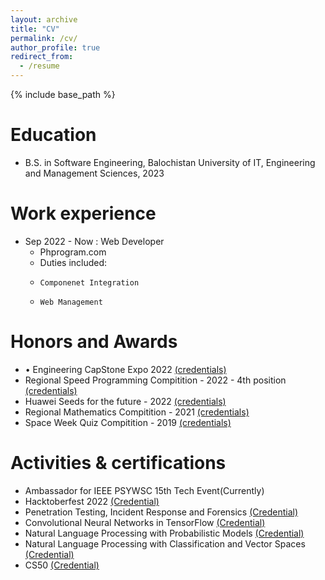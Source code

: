 ```yaml
---
layout: archive
title: "CV"
permalink: /cv/
author_profile: true
redirect_from:
  - /resume
---
```


{% include base_path %}

Education
======
* B.S. in Software Engineering, Balochistan University of IT, Engineering and Management Sciences, 2023

Work experience
======
* Sep 2022 - Now : Web Developer
  * Phprogram.com
  * Duties included: 
  *     Componenet Integration
  *     Web Management

  
Honors and Awards
======
* •	Engineering CapStone Expo 2022 <a href="/images/CPSTN.jpeg">(credentials)</a>
* Regional Speed Programming Compitition - 2022 - 4th position <a href="/images/SPC.jpeg">(credentials)</a>
* Huawei Seeds for the future - 2022 <a href="/images/HSF.jpeg">(credentials)</a>
* Regional Mathematics Compitition - 2021 <a href="/images/Math.jpeg">(credentials)</a>
* Space Week Quiz Compitition - 2019 <a href="/images/SPX.jpeg">(credentials)</a>

  
Activities & certifications
======
* Ambassador for IEEE PSYWSC 15th Tech Event(Currently)
* Hacktoberfest 2022 <a href="https://dev.to/engrowaisali">(Credential)</a>
* Penetration Testing, Incident Response and Forensics <a href="https://www.coursera.org/account/accomplishments/certificate/ZJJ8UT33YEU7">(Credential)</a>
* Convolutional Neural Networks in TensorFlow <a href="https://www.coursera.org/account/accomplishments/certificate/TAW7VMFQNK4K">(Credential)</a>
* Natural Language Processing with Probabilistic Models <a href="https://www.coursera.org/account/accomplishments/certificate/8FFDPVTUBGLS">(Credential)</a>
* Natural Language Processing with Classification and Vector Spaces <a href="https://www.coursera.org/account/accomplishments/certificate/6Z5SSETX72RT">(Credential)</a>
* CS50 <a href="https://cs50.harvard.edu/certificates/35853a6e-abf0-4579-9d06-f4f2f5a1b75b">(Credential)</a>



